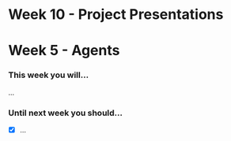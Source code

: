 # Week 10 - Project Presentations

# Week 5 - Agents

### This week you will...

...

### Until next week you should...

- [x] ...
